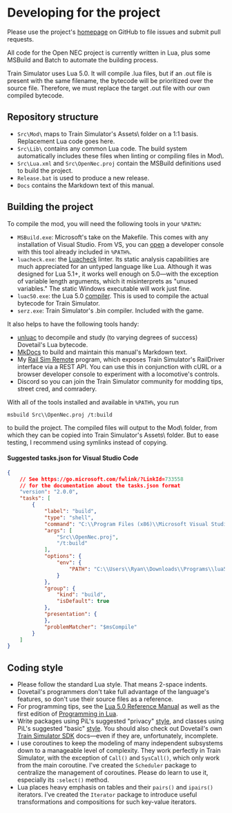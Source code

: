 # Developing for the project

Please use the project's [homepage](https://github.com/YoRYan/open-nec) on GitHub to file issues and submit pull requests.

All code for the Open NEC project is currently written in Lua, plus some MSBuild and Batch to automate the building process.

Train Simulator uses Lua 5.0. It will compile .lua files, but if an .out file is present with the same filename, the bytecode will be prioritized over the source file. Therefore, we must replace the target .out file with our own compiled bytecode.

## Repository structure

- `Src\Mod\` maps to Train Simulator's Assets\ folder on a 1:1 basis. Replacement Lua code goes here.
- `Src\Lib\` contains any common Lua code. The build system automatically includes these files when linting or compiling files in Mod\\.
- `Src\Lua.xml` and `Src\OpenNec.proj` contain the MSBuild definitions used to build the project.
- `Release.bat` is used to produce a new release.
- `Docs` contains the Markdown text of this manual.

## Building the project

To compile the mod, you will need the following tools in your `%PATH%`:

- `MSBuild.exe`: Microsoft's take on the Makefile. This comes with any installation of Visual Studio. From VS, you can [open](https://docs.microsoft.com/en-us/dotnet/framework/tools/developer-command-prompt-for-vs) a developer console with this tool already included in `%PATH%`.
- `luacheck.exe`: the [Luacheck](https://github.com/mpeterv/luacheck) linter. Its static analysis capabilities are much appreciated for an untyped language like Lua. Although it was designed for Lua 5.1+, it works well enough on 5.0—with the exception of variable length arguments, which it misinterprets as "unused variables." The static Windows executable will work just fine.
- `luac50.exe`: the Lua 5.0 [compiler](https://sourceforge.net/projects/luabinaries/files/5.0.3/Tools%20Executables/). This is used to compile the actual bytecode for Train Simulator.
- `serz.exe`: Train Simulator's .bin compiler. Included with the game.

It also helps to have the following tools handy:

- [unluac](https://sourceforge.net/projects/unluac) to decompile and study (to varying degrees of success) Dovetail's Lua bytecode.
- [MkDocs](https://www.mkdocs.org/) to build and maintain this manual's Markdown text.
- My [Rail Sim Remote](https://github.com/yoryan/railsim-remote) program, which exposes Train Simulator's RailDriver interface via a REST API. You can use this in conjunction with cURL or a browser developer console to experiment with a locomotive's controls.
- Discord so you can join the Train Simulator community for modding tips, street cred, and comradery.

With all of the tools installed and available in `%PATH%`, you run

```msbuild Src\\OpenNec.proj /t:build```

to build the project. The compiled files will output to the Mod\ folder, from which they can be copied into Train Simulator's Assets\ folder. But to ease testing, I recommend using symlinks instead of copying.

#### Suggested tasks.json for Visual Studio Code

```json
{
    // See https://go.microsoft.com/fwlink/?LinkId=733558
    // for the documentation about the tasks.json format
    "version": "2.0.0",
    "tasks": [
        {
            "label": "build",
            "type": "shell",
            "command": "C:\\Program Files (x86)\\Microsoft Visual Studio\\2019\\Community\\MSBuild\\Current\\Bin\\MSBuild.exe",
            "args": [
                "Src\\OpenNec.proj",
                "/t:build"
            ],
            "options": {
                "env": {
                    "PATH": "C:\\Users\\Ryan\\Downloads\\Programs\\lua5_0_3_Win32_bin;C:\\Users\\Ryan\\Downloads\\Programs\\luacheck"
                }
            },
            "group": {
                "kind": "build",
                "isDefault": true
            },
            "presentation": {
            },
            "problemMatcher": "$msCompile"
        }
    ]
}
```

## Coding style

- Please follow the standard Lua style. That means 2-space indents.
- Dovetail's programmers don't take full advantage of the language's features, so don't use their source files as a reference.
- For programming tips, see the [Lua 5.0 Reference Manual](https://www.lua.org/manual/5.0/manual.html) as well as the first edition of [Programming in Lua](https://www.lua.org/pil/contents.html).
- Write packages using PiL's suggested "privacy" [style](https://www.lua.org/pil/15.2.html), and classes using PiL's suggested "basic" [style](https://www.lua.org/pil/16.1.html). You should also check out Dovetail's own [Train Simulator SDK](https://sites.google.com/a/railsimdev.com/dtgts1sdk/reference-manual) docs—even if they are, unfortunately, incomplete.
- I use coroutines to keep the modeling of many independent subsystems down to a manageable level of complexity. They work perfectly in Train Simulator, with the exception of `Call()` and `SysCall()`, which only work from the main coroutine. I've created the `Scheduler` package to centralize the management of coroutines. Please do learn to use it, especially its `:select()` method.
- Lua places heavy emphasis on tables and their `pairs()` and `ipairs()` iterators. I've created the `Iterator` package to introduce useful transformations and compositions for such key-value iterators.